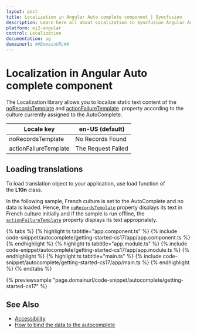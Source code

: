 ```yaml
---
layout: post
title: Localization in Angular Auto complete component | Syncfusion
description: Learn here all about Localization in Syncfusion Angular Auto complete component of Syncfusion Essential JS 2 and more.
platform: ej2-angular
control: Localization 
documentation: ug
domainurl: ##DomainURL##
---
```


# Localization in Angular Auto complete component

The Localization library allows you to localize static text content of the
[noRecordsTemplate](https://ej2.syncfusion.com/angular/documentation/api/auto-complete/#norecordstemplate)
 and [actionFailureTemplate](https://ej2.syncfusion.com/angular/documentation/api/auto-complete/#actionfailuretemplate)
&nbsp;property according to the culture currently assigned to the AutoComplete.

| Locale key | en-US (default)  |
|------|------|
| noRecordsTemplate |  No Records Found |
| actionFailureTemplate | The Request Failed |

## Loading translations

To load translation object to your application, use load function of the **L10n** class.

In the following sample, French culture is set to the AutoComplete and no data is loaded. Hence, the
[`noRecordsTemplate`](https://ej2.syncfusion.com/angular/documentation/api/auto-complete/#norecordstemplate) property displays its text in French culture initially and if the sample
is run offline, the [`actionFailureTemplate`](https://ej2.syncfusion.com/angular/documentation/api/auto-complete/#actionfailuretemplate) property displays its text appropriately.

{% tabs %}
{% highlight ts tabtitle="app.component.ts" %}
{% include code-snippet/autocomplete/getting-started-cs17/app/app.component.ts %}
{% endhighlight %}
{% highlight ts tabtitle="app.module.ts" %}
{% include code-snippet/autocomplete/getting-started-cs17/app/app.module.ts %}
{% endhighlight %}
{% highlight ts tabtitle="main.ts" %}
{% include code-snippet/autocomplete/getting-started-cs17/app/main.ts %}
{% endhighlight %}
{% endtabs %}
  
{% previewsample "page.domainurl/code-snippet/autocomplete/getting-started-cs17" %}

## See Also

* [Accessibility](./accessibility/)
* [How to bind the data to the autocomplete](./data-binding/)